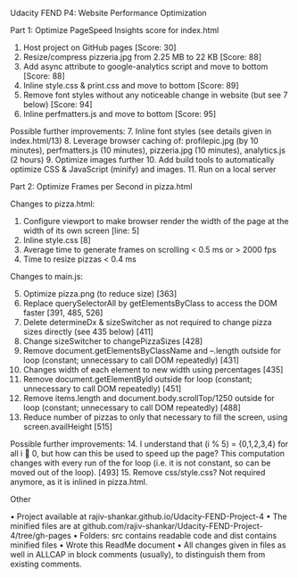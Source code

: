 Udacity FEND P4: Website Performance Optimization

Part 1: Optimize PageSpeed Insights score for index.html

1.	Host project on GitHub pages [Score: 30]
2.	Resize/compress pizzeria.jpg from 2.25 MB to 22 KB [Score: 88]
3.	Add async attribute to google-analytics script and move to bottom [Score: 88]
4.	Inline style.css & print.css and move to bottom [Score: 89]
5.	Remove font styles without any noticeable change in website (but see 7 below) [Score: 94]
6.	Inline perfmatters.js and move to bottom [Score: 95]

Possible further improvements:
7.	Inline font styles (see details given in index.html/13)
8.	Leverage browser caching of: profilepic.jpg (by 10 minutes), perfmatters.js (10 minutes), pizzeria.jpg (10 minutes), analytics.js (2 hours)
9.	Optimize images further
10.	Add build tools to automatically optimize CSS & JavaScript (minify) and images.
11.	Run on a local server

Part 2: Optimize Frames per Second in pizza.html

Changes to pizza.html:

1.	Configure viewport to make browser render the width of the page at the width of its own screen  [line: 5]
2.	Inline style.css  [8]
3.	Average time to generate frames on scrolling < 0.5 ms or > 2000 fps
4.	Time to resize pizzas < 0.4 ms

Changes to main.js:

5.	Optimize pizza.png (to reduce size)  [363]
6.	Replace querySelectorAll by getElementsByClass to access the DOM faster  [391, 485, 526]
7.	Delete determineDx & sizeSwitcher as not required to change pizza sizes directly (see 435 below)  [411]
8.	Change sizeSwitcher to changePizzaSizes  [428]
9.	Remove document.getElementsByClassName and –.length outside for loop (constant; unnecessary to call DOM repeatedly)  [431]
10.	Changes width of each element to new width using percentages  [435]
11.	Remove document.getElementById outside for loop (constant; unnecessary to call DOM repeatedly)  [451]
12.	Remove items.length and document.body.scrollTop/1250 outside for loop (constant; unnecessary to call DOM repeatedly)  [488]
13.	Reduce number of pizzas to only that necessary to fill the screen, using screen.availHeight  [515]

Possible further improvements:
14.	I understand that (i % 5) = {0,1,2,3,4} for all i  0, but how can this be used to speed up the page?  This computation changes with every run of the for loop (i.e. it is not constant, so can be moved out of the loop).  [493]
15.	Remove css/style.css?  Not required anymore, as it is inlined in pizza.html.

Other

•	Project available at rajiv-shankar.github.io/Udacity-FEND-Project-4
•	The minified files are at github.com/rajiv-shankar/Udacity-FEND-Project-4/tree/gh-pages
•	Folders: src contains readable code and dist contains minified files
•	Wrote this ReadMe document
•	All changes given in files as well in ALLCAP in block comments (usually), to distinguish them from existing comments.
